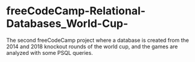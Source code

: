 # freeCodeCamp-Relational-Databases_World-Cup-
The second freeCodeCamp project where a database is created from the 2014 and 2018 knockout rounds of the world cup, and the games are analyzed with some PSQL queries.
